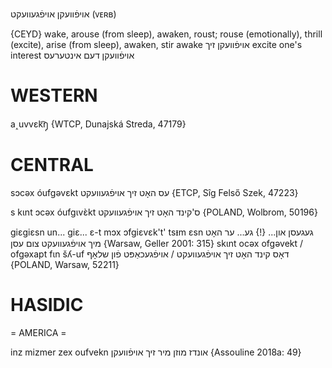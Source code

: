 אויפֿוועקן
אויפֿגעוועקט
(ᴠᴇʀʙ)

{CEYD}
wake, arouse (from sleep), awaken, roust; rouse (emotionally), thrill (excite), 
arise (from sleep), awaken, stir awake  אויפֿוועקן זיך
excite one's interest אויפֿוועקן דעם אינטערעס

WESTERN
========

a˰uvvɛk͡ŋ̩ {WTCP, Dunajská Streda, 47179}

CENTRAL
========

sɔcəx óufgəvɛkt עס האָט זיך אויפֿגעוועקט {ETCP, Sîg Felső Szek, 47223}

s kɩnt ɔcəx óufgɩvɛ̀kt ס'קינד האָט זיך אויפֿגעוועקט {POLAND, Wolbrom, 50196}

giɛgiɛsn un... giɛ... ɛ-t mɔx ɔfgiɛvɛk't' tsᵻm ɛsn  געגעסן און... {!} גע... ער האָט מיך אויפֿגעוועקט צום עסן {Warsaw, Geller 2001: 315}
skɩnt ocəx ofgəvekt / ofgəxapt fɩn šʎ-uf דאָס קינד האָט זיך אויפֿגעוועקט / אויפֿגעכאַפּט פֿון שלאָף {POLAND, Warsaw, 52211}

HASIDIC
=======
= AMERICA = 

inz mizmer zex oufvekn אונדז מוזן מיר זיך אויפֿוועקן {Assouline 2018a: 49}